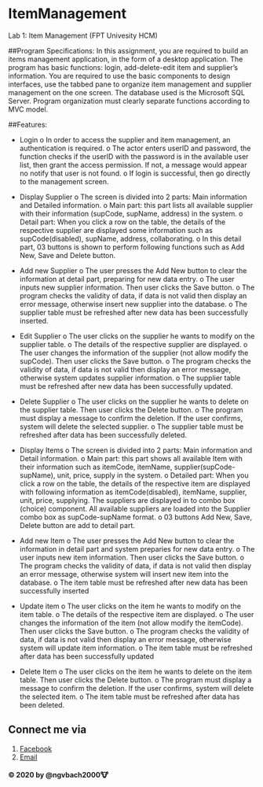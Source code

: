 # ItemManagement
Lab 1: Item Management (FPT Univesity HCM)

##Program Specifications:
In this assignment, you are required to build an items management application, in the form of a desktop
application. The program has basic functions: login, add-delete-edit item and supplier’s information. You are
required to use the basic components to design interfaces, use the tabbed pane to organize item management
and supplier management on the one screen. The database used is the Microsoft SQL Server.
Program organization must clearly separate functions according to MVC model.

##Features:
- Login
 o In order to access the supplier and item management, an authentication is required.
 o The actor enters userID and password, the function checks if the userID with the password is in the available user list, then grant the access permission. If not, a message would appear no notify that user is not found.
 o If login is successful, then go directly to the management screen.

- Display Supplier 
 o The screen is divided into 2 parts: Main information and Detailed information.
 o Main part: this part lists all available supplier with their information (supCode, supName, address) in the system.
 o Detail part: When you click a row on the table, the details of the respective supplier are displayed some information such as supCode(disabled), supName, address, collaborating.
 o In this detail part, 03 buttons is shown to perform following functions such as Add New, Save and Delete button.
 
- Add new Supplier
  o The user presses the Add New button to clear the information at detail part, preparing for new data entry.
  o The user inputs new supplier information. Then user clicks the Save button.
  o The program checks the validity of data, if data is not valid then display an error message, otherwise insert new supplier into the database.
  o The supplier table must be refreshed after new data has been successfully inserted.
  
- Edit Supplier
 o The user clicks on the supplier he wants to modify on the supplier table.
 o The details of the respective supplier are displayed.
 o The user changes the information of the supplier (not allow modify the supCode). Then user clicks the Save button.
 o The program checks the validity of data, if data is not valid then display an error message, otherwise system updates supplier information.
 o The supplier table must be refreshed after new data has been successfully updated.
 
- Delete Supplier
 o The user clicks on the supplier he wants to delete on the supplier table. Then user clicks the Delete button.
 o The program must display a message to confirm the deletion. If the user confirms, system will delete the selected supplier.
 o The supplier table must be refreshed after data has been successfully deleted.
 
- Display Items
 o The screen is divided into 2 parts: Main information and Detail information.
 o Main part: this part shows all available Item with their information such as itemCode, itemName, supplier(supCode-supName), unit, price, supply in the system.
 o Detailed part: When you click a row on the table, the details of the respective item are displayed with following information as itemCode(disabled), itemName, supplier, unit, price, supplying. The suppliers are displayed in to combo box (choice) component. All available suppliers are loaded into the Supplier combo box as supCode-supName format.
 o 03 buttons Add New, Save, Delete button are add to detail part.
 
- Add new Item
 o The user presses the Add New button to clear the information in detail part and system preparies for new data entry.
 o The user inputs new item information. Then user clicks the Save button.
 o The program checks the validity of data, if data is not valid then display an error message, otherwise system will insert new item into the database.
 o The item table must be refreshed after new data has been successfully inserted
 
- Update item
 o The user clicks on the item he wants to modify on the item table.
 o The details of the respective item are displayed.
 o The user changes the information of the item (not allow modify the itemCode). Then user clicks the Save button.
 o The program checks the validity of data, if data is not valid then display an error message, otherwise system will update item information.
 o The item table must be refreshed after data has been successfully updated
 
- Delete Item
 o The user clicks on the item he wants to delete on the item table. Then user clicks the Delete button.
 o The program must display a message to confirm the deletion. If the user confirms, system will delete the selected item.
 o The item table must be refreshed after data has been deleted.
 
## Connect me via 
1. [Facebook](https://fb.me/ngvbach2000)
2. [Email](mailto:ngvbach2000@gmail.com)

#### © 2020 by @ngvbach2000:cow:
